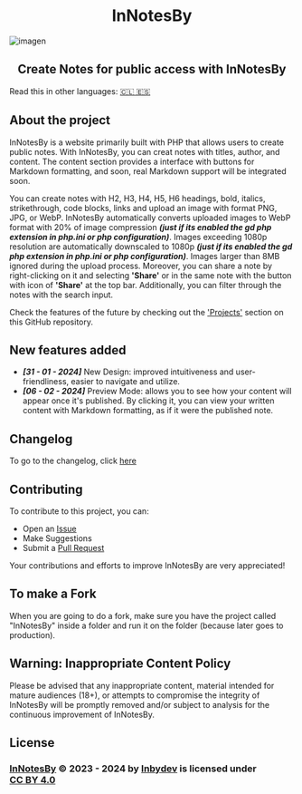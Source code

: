 <div align="center">
  
# InNotesBy
  
</div>

![imagen](https://github.com/Inbydev/InNotesBy/assets/139036190/2c2605e4-31d6-4ec7-a880-4f7e96a4f8c3)


<div align="center">
  
## Create Notes for public access with InNotesBy
  
</div>

Read this in other languages: [🇨🇱 🇪🇸](./docs/readme/README-es.md)

## About the project

InNotesBy is a website primarily built with PHP that allows users to create public notes. With InNotesBy, you can creat notes with titles, author, and content. The content section provides a interface with buttons for Markdown formatting, and soon, real Markdown support will be integrated soon.

You can create notes with H2, H3, H4, H5, H6 headings, bold, italics, strikethrough, code blocks, links and upload an image with format PNG, JPG, or WebP. InNotesBy automatically converts uploaded images to WebP format with 20% of image compression ***(just if its enabled the gd php extension in php.ini or php configuration)***. Images exceeding 1080p resolution are automatically downscaled to 1080p ***(just if its enabled the gd php extension in php.ini or php configuration)***. Images larger than 8MB ignored during the upload process. Moreover, you can share a note by right-clicking on it and selecting **'Share'** or in the same note with the button with icon of **'Share'** at the top bar. Additionally, you can filter through the notes with the search input.

Check the features of the future by checking out the ['Projects'](https://github.com/Inbydev/InNotesBy/projects?query=is%3Aopen) section on this GitHub repository.

## New features added
- ***[31 - 01 - 2024]*** New Design: improved intuitiveness and user-friendliness, easier to navigate and utilize.
- ***[06 - 02 - 2024]*** Preview Mode: allows you to see how your content will appear once it's published. By clicking it, you can view your written content with Markdown formatting, as if it were the published note.

## Changelog

To go to the changelog, click [here](./changelog.md)

## Contributing

To contribute to this project, you can:
- Open an [Issue](https://github.com/Inbydev/InNotesBy/issues/)
- Make Suggestions
- Submit a [Pull Request](https://github.com/Inbydev/InNotesBy/pulls)

Your contributions and efforts to improve InNotesBy are very appreciated!

## To make a Fork

When you are going to do a fork, make sure you have the project called "InNotesBy" inside a folder and run it on the folder (because later goes to production).

## Warning: Inappropriate Content Policy

Please be advised that any inappropriate content, material intended for mature audiences (18+), or attempts to compromise the integrity of InNotesBy will be promptly removed and/or subject to analysis for the continuous improvement of InNotesBy.


## License

<h3>
<a href="https://github.com/Inbydev/InNotesBy">InNotesBy</a> © 2023 - 2024
by
<a href="https://github.com/Inbydev">Inbydev</a>
is licensed under
<a href="http://creativecommons.org/licenses/by/4.0/?ref=chooser-v1" target="_blank" style="display:inline-block;">CC BY 4.0
</a>
</h3>
